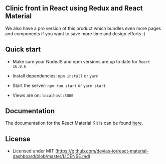 ## Clinic front in React using Redux and React Material 

We also have a pro version of this product which bundles even more pages and components if you want to save more time and design efforts :)

## Quick start

- Make sure your NodeJS and npm versions are up to date for `React 16.8.6`

- Install dependencies: `npm install` or `yarn`

- Start the server: `npm run start` or `yarn start`

- Views are on: `localhost:3000`

## Documentation

The documentation for the React Material Kit is can be found [here](https://material-ui.com?ref=devias-io).

## License

- Licensed under MIT (https://github.com/devias-io/react-material-dashboard/blob/master/LICENSE.md)
